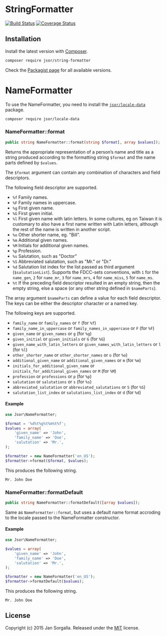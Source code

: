 StringFormatter
===============

[![Build Status](https://travis-ci.org/jsor/string-formatter.svg?branch=master)](https://travis-ci.org/jsor/string-formatter)
[![Coverage Status](https://coveralls.io/repos/jsor/string-formatter/badge.svg?branch=master&service=github)](https://coveralls.io/github/jsor/string-formatter?branch=master)

Installation
------------

Install the latest version with [Composer](https://getcomposer.org).

```bash
composer require jsor/string-formatter
```

Check the [Packagist page](https://packagist.org/packages/jsor/string-formatter) for
all available versions.

NameFormatter
=============

To use the NameFormatter, you need to install the 
[`jsor/locale-data`](https://packagist.org/packages/jsor/locale-data) package.

```bash
composer require jsor/locale-data
```

### NameFormatter::format

```php
public string NameFormatter::format(string $format[, array $values]);
```

Returns the appropriate representation of a person’s name and title as a string
produced according to the formatting string `$format` and the name parts defined
by `$values`.
 
The `$format` argument can contain any combination of characters and field
descriptors.

The following field descriptor are supported.

* `%f`
    Family names.
* `%F`
    Family names in uppercase.
* `%g`
    First given name.
* `%G`
    First given initial.
* `%l`
    First given name with latin letters. In some cultures, eg on Taiwan it is
    customary to also have a first name written with Latin letters, although the
    rest of the name is written in another script.
* `%o`
    Other shorter name, eg. "Bill".
* `%m`
    Additional given names.
* `%M`
    Initials for additional given names.
* `%p`
    Profession.
* `%s`
    Salutation, such as "Doctor"
* `%S`
    Abbreviated salutation, such as "Mr." or "Dr."
* `%d`
    Salutation list index for the list passed as third argument 
    (`$salutationList`).
    Supports the FDCC-sets conventions, with `1` for the `name_gen`, 
    `2` for `name_mr`, `3` for `name_mrs`, `4` for `name_miss`, `5` for `name_ms`.
* `%t`
    If the preceding field descriptor resulted in an empty string, then the
    empty string, else a space (or any other string defined in `$nameParts`). 

The array argument `$nameParts` can define a value for each field descriptor.
The keys can be either the descriptor character or a named key.

The following keys are supported.

* `family_name` or `family_names` or `f` (for `%f`)
* `family_name_in_uppercase` or `family_names_in_uppercase` or `F` (for `%F`)
* `given_name` or `given_names` or `g` (for `%g`)
* `given_initial` or `given_initials` or `G` (for `%G`)
* `given_name_with_latin_letters` or `given_names_with_latin_letters` or `l` (for `%l`)
* `other_shorter_name` or `other_shorter_names` or `o` (for `%o`)
* `additional_given_name` or `additional_given_names` or `m` (for `%m`)
* `initials_for_additional_given_name` or `initials_for_additional_given_names` or `M` (for `%M`)
* `profession` or `professions` or `p` (for `%p`)
* `salutation` or `salutations` or `s` (for `%s`)
* `abbreviated_salutation` or `abbreviated_salutations` or `S` (for `%S`)
* `salutation_list_index` or `salutations_list_index` or `d` (for `%d`)

#### Example

```php
use Jsor\NameFormatter;

$format = '%d%t%g%t%m%t%f';
$values = array(
    'given_name' => 'John',
    'family_name' => 'Doe',
    'salutation' => 'Mr.',
);

$formatter = new NameFormatter('en_US');
$formatter->format($format, $values);
```

This produces the following string.

```
Mr. John Doe
```

### NameFormatter::formatDefault

```php
public string NameFormatter::formatDefault([array $values]);
```

Same as `NameFormatter::format`, but uses a default name format accroding to the
locale passed to the NameFormatter constructor.

#### Example

```php
use Jsor\NameFormatter;

$values = array(
    'given_name' => 'John',
    'family_name' => 'Doe',
    'salutation' => 'Mr.',
);

$formatter = new NameFormatter('en_US');
$formatter->formatDefault($values);
```

This produces the following string.

```
Mr. John Doe
```

License
-------

Copyright (c) 2015 Jan Sorgalla. Released under the [MIT](LICENSE?raw=1) license.
